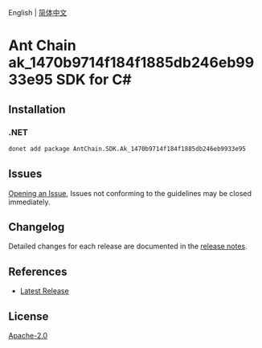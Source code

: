 English | [简体中文](README-CN.md)

# Ant Chain ak_1470b9714f184f1885db246eb9933e95 SDK for C#

## Installation

### .NET

```bash
donet add package AntChain.SDK.Ak_1470b9714f184f1885db246eb9933e95
```

## Issues

[Opening an Issue](https://github.com/alipay/antchain-openapi-prod-sdk/issues/new), Issues not conforming to the guidelines may be closed immediately.

## Changelog

Detailed changes for each release are documented in the [release notes](./ChangeLog.md).

## References

* [Latest Release](https://github.com/alipay/antchain-openapi-prod-sdk/)

## License

[Apache-2.0](http://www.apache.org/licenses/LICENSE-2.0)
